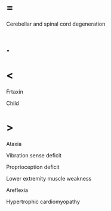 # =

Cerebellar and spinal cord degeneration

# .

# <

Frtaxin

Child

# >

Ataxia

Vibration sense deficit

Proprioception deficit

Lower extremity muscle weakness

Areflexia

Hypertrophic cardiomyopathy
